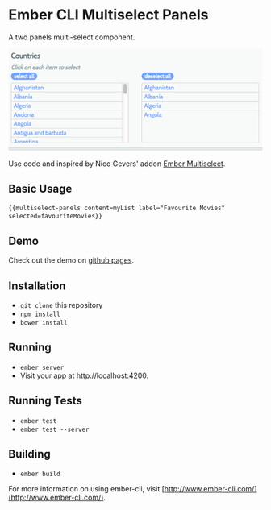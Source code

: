 # Ember CLI Multiselect Panels

A two panels multi-select component.

![Two Panels Multiselect](preview.png?raw=true "Two Panels Multiselect")

Use code and inspired by Nico Gevers' addon [Ember Multiselect](https://github.com/gevious/ember-multiselect "Ember-multiselect").

## Basic Usage

    {{multiselect-panels content=myList label="Favourite Movies" selected=favouriteMovies}}

## Demo
Check out the demo on [github pages](http://checkerap.github.io/ember-multiselect-panels/ "Ember Multiselect Demo").

## Installation

* `git clone` this repository
* `npm install`
* `bower install`

## Running

* `ember server`
* Visit your app at http://localhost:4200.

## Running Tests

* `ember test`
* `ember test --server`

## Building

* `ember build`

For more information on using ember-cli, visit [http://www.ember-cli.com/](http://www.ember-cli.com/).
